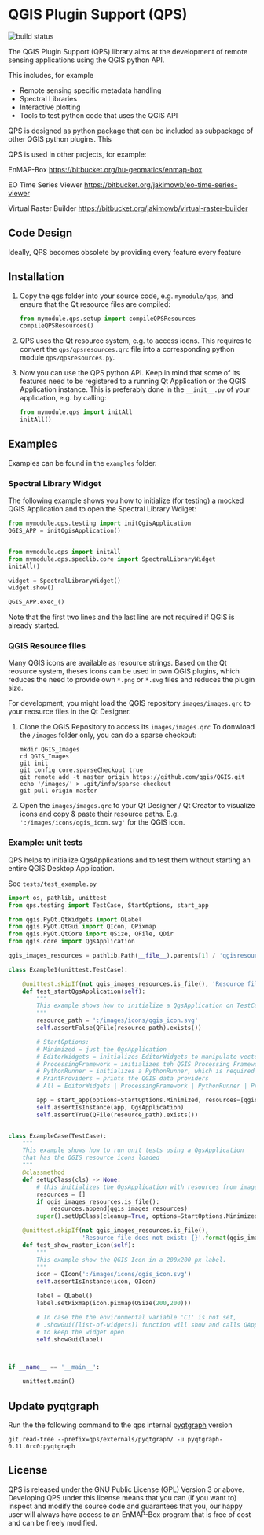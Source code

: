 # QGIS Plugin Support (QPS) 
![build status](https://img.shields.io/bitbucket/pipelines/jakimowb/qgispluginsupport.svg)

The QGIS Plugin Support (QPS) library aims at the development of remote sensing applications using the QGIS python API.


This includes, for example
- Remote sensing specific metadata handling
- Spectral Libraries
- Interactive plotting
- Tools to test python code that uses the QGIS API

QPS is designed as python package that can be included as subpackage of other QGIS python plugins. This  


QPS is used in other projects, for example:

EnMAP-Box https://bitbucket.org/hu-geomatics/enmap-box

EO Time Series Viewer https://bitbucket.org/jakimowb/eo-time-series-viewer

Virtual Raster Builder https://bitbucket.org/jakimowb/virtual-raster-builder

## Code Design

Ideally, QPS becomes obsolete by providing every feature  every feature  

## Installation ##


1. Copy the qgs folder into your source code, e.g. ``mymodule/qps``, and ensure that the Qt resource files are compiled:

    ```python
    from mymodule.qps.setup import compileQPSResources
    compileQPSResources()
     ```

2. QPS uses the Qt resource system, e.g. to access icons. This requires to convert the ``qps/qpsresources.qrc`` file 
into a corresponding python module ``qps/qpsresources.py``.  


3. Now you can use the QPS python API. Keep in mind that some of its features need to be 
registered to a running Qt Application or the QGIS Application instance. 
This is preferably done in the ```__init__.py``` of 
your application, e.g. by calling:

    ```python
    from mymodule.qps import initAll
    initAll()
    ```

## Examples ###

Examples can be found in the `examples` folder.

### Spectral Library Widget ###

The following example shows you how to initialize (for testing) a mocked QGIS Application and to open the Spectral Library  Wdiget: 

```python
from mymodule.qps.testing import initQgisApplication
QGIS_APP = initQgisApplication()


from mymodule.qps import initAll 
from mymodule.qps.speclib.core import SpectralLibraryWidget
initAll()

widget = SpectralLibraryWidget()
widget.show()

QGIS_APP.exec_()
```

Note that the first two lines and the last line are not required if QGIS is already started. 

### QGIS Resource files

Many QGIS icons are available as resource strings. Based on the Qt reosurce system, theses icons
can be used in own QGIS plugins, which reduces the need to provide own `*.png` or `*.svg` files and 
reduces the plugin size. 

For development, you might load the QGIS repository `images/images.qrc` to your reosurce files in the Qt Designer.

1. Clone the QGIS Repository to access its `images/images.qrc` 
   To donwload the `/images` folder only, you can do a sparse checkout:
    
    
    ```
    mkdir QGIS_Images
    cd QGIS_Images
    git init
    git config core.sparseCheckout true
    git remote add -t master origin https://github.com/qgis/QGIS.git
    echo '/images/' > .git/info/sparse-checkout
    git pull origin master
    ```

2. Open the `images/images.qrc` to your Qt Designer / Qt Creator to visualize icons and copy & paste their resource
   paths. E.g. `':/images/icons/qgis_icon.svg'` for the QGIS icon.
   
 

### Example: unit tests

QPS helps to initialize QgsApplications and to test them without starting an entire QGIS Desktop Application.

See `tests/test_example.py`

```python
import os, pathlib, unittest
from qps.testing import TestCase, StartOptions, start_app

from qgis.PyQt.QtWidgets import QLabel
from qgis.PyQt.QtGui import QIcon, QPixmap
from qgis.PyQt.QtCore import QSize, QFile, QDir
from qgis.core import QgsApplication

qgis_images_resources = pathlib.Path(__file__).parents[1] / 'qgisresources' / 'images_rc.py'

class Example1(unittest.TestCase):

    @unittest.skipIf(not qgis_images_resources.is_file(), 'Resource file does not exist: {}'.format(qgis_images_resources))
    def test_startQgsApplication(self):
        """
        This example shows how to initialize a QgsApplication on TestCase start up
        """
        resource_path = ':/images/icons/qgis_icon.svg'
        self.assertFalse(QFile(resource_path).exists())

        # StartOptions:
        # Minimized = just the QgsApplication
        # EditorWidgets = initializes EditorWidgets to manipulate vector attributes
        # ProcessingFramework = initializes teh QGIS Processing Framework
        # PythonRunner = initializes a PythonRunner, which is required to run expressions on vector layer fields
        # PrintProviders = prints the QGIS data providers
        # All = EditorWidgets | ProcessingFramework | PythonRunner | PrintProviders

        app = start_app(options=StartOptions.Minimized, resources=[qgis_images_resources])
        self.assertIsInstance(app, QgsApplication)
        self.assertTrue(QFile(resource_path).exists())


class ExampleCase(TestCase):
    """
    This example shows how to run unit tests using a QgsApplication
    that has the QGIS resource icons loaded
    """
    @classmethod
    def setUpClass(cls) -> None:
        # this initializes the QgsApplication with resources from images loaded
        resources = []
        if qgis_images_resources.is_file():
            resources.append(qgis_images_resources)
        super().setUpClass(cleanup=True, options=StartOptions.Minimized, resources=resources)

    @unittest.skipIf(not qgis_images_resources.is_file(),
                     'Resource file does not exist: {}'.format(qgis_images_resources))
    def test_show_raster_icon(self):
        """
        This example show the QGIS Icon in a 200x200 px label.
        """
        icon = QIcon(':/images/icons/qgis_icon.svg')
        self.assertIsInstance(icon, QIcon)

        label = QLabel()
        label.setPixmap(icon.pixmap(QSize(200,200)))

        # In case the the environmental variable 'CI' is not set,
        # .showGui([list-of-widgets]) function will show and calls QApplication.exec_()
        # to keep the widget open
        self.showGui(label)



if __name__ == '__main__':

    unittest.main()

```

## Update pyqtgraph

Run the the following command to the qps internal [pyqtgraph](http://pyqtgraph.org) version
```
git read-tree --prefix=qps/externals/pyqtgraph/ -u pyqtgraph-0.11.0rc0:pyqtgraph
```



## License

QPS is released under the GNU Public License (GPL) Version 3 or above.
Developing QPS under this license means that you can (if you want to) inspect
and modify the source code and guarantees that you, our happy user will always
have access to an EnMAP-Box program that is free of cost and can be freely
modified.


